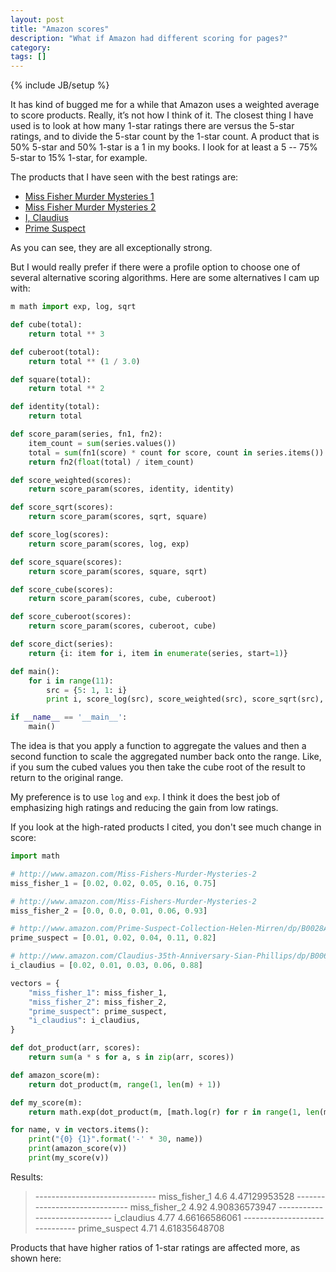 ```yaml
---
layout: post
title: "Amazon scores"
description: "What if Amazon had different scoring for pages?"
category: 
tags: []
---
```

{% include JB/setup %}

It has kind of bugged me for a while that Amazon uses a weighted average
to score products. Really, it’s not how I think of it. The closest thing I
have used is to look at how many 1-star ratings there are versus the 5-star
ratings, and to divide the 5-star count by the 1-star count. A product that
is 50% 5-star and 50% 1-star is a 1 in my books. I look for at least a 5 --
75% 5-star to 15% 1-star, for example.

The products that I have seen with the best ratings are:

* [Miss Fisher Murder Mysteries 1](http://www.amazon.com/Miss-Fishers-Murder-Mysteries-1)
* [Miss Fisher Murder Mysteries 2](http://www.amazon.com/Miss-Fishers-Murder-Mysteries-2)
* [I, Claudius](http://www.amazon.com/Claudius-35th-Anniversary-Sian-Phillips/dp/B006JY3OHW)
* [Prime Suspect](http://www.amazon.com/Prime-Suspect-Collection-Helen-Mirren/dp/B0028AEO0M)

As you can see, they are all exceptionally strong.

But I would really prefer if there were a profile option to choose one of several alternative
scoring algorithms. Here are some alternatives I cam up with:

```python
m math import exp, log, sqrt

def cube(total):
    return total ** 3

def cuberoot(total):
    return total ** (1 / 3.0)

def square(total):
    return total ** 2

def identity(total):
    return total

def score_param(series, fn1, fn2):
    item_count = sum(series.values())
    total = sum(fn1(score) * count for score, count in series.items())
    return fn2(float(total) / item_count)

def score_weighted(scores):
    return score_param(scores, identity, identity)

def score_sqrt(scores):
    return score_param(scores, sqrt, square)

def score_log(scores):
    return score_param(scores, log, exp)

def score_square(scores):
    return score_param(scores, square, sqrt)

def score_cube(scores):
    return score_param(scores, cube, cuberoot)

def score_cuberoot(scores):
    return score_param(scores, cuberoot, cube)

def score_dict(series):
    return {i: item for i, item in enumerate(series, start=1)}

def main():
    for i in range(11):
        src = {5: 1, 1: i}
        print i, score_log(src), score_weighted(src), score_sqrt(src), score_square(src), score_cuberoot(src), score_cube(src)

if __name__ == '__main__':
    main()
```

The idea is that you apply a function to aggregate the values and then a second function
to scale the aggregated number back onto the range. Like, if you sum the cubed values you
then take the cube root of the result to return to the original range.

My preference is to use `log` and `exp`. I think it does the best job of emphasizing high ratings
and reducing the gain from low ratings.

If you look at the high-rated products I cited, you don't see much change in score:

```python
import math

# http://www.amazon.com/Miss-Fishers-Murder-Mysteries-2
miss_fisher_1 = [0.02, 0.02, 0.05, 0.16, 0.75]

# http://www.amazon.com/Miss-Fishers-Murder-Mysteries-2
miss_fisher_2 = [0.0, 0.0, 0.01, 0.06, 0.93]

# http://www.amazon.com/Prime-Suspect-Collection-Helen-Mirren/dp/B0028AEO0M
prime_suspect = [0.01, 0.02, 0.04, 0.11, 0.82]

# http://www.amazon.com/Claudius-35th-Anniversary-Sian-Phillips/dp/B006JY3OHW
i_claudius = [0.02, 0.01, 0.03, 0.06, 0.88]

vectors = {
    "miss_fisher_1": miss_fisher_1,
    "miss_fisher_2": miss_fisher_2,
    "prime_suspect": prime_suspect,
    "i_claudius": i_claudius,
}

def dot_product(arr, scores):
    return sum(a * s for a, s in zip(arr, scores))

def amazon_score(m):
    return dot_product(m, range(1, len(m) + 1))

def my_score(m):
    return math.exp(dot_product(m, [math.log(r) for r in range(1, len(m) + 1)]))

for name, v in vectors.items():
    print("{0} {1}".format('-' * 30, name))
    print(amazon_score(v))
    print(my_score(v))
```

Results:

> ------------------------------ miss_fisher_1
> 4.6
> 4.47129953528
> ------------------------------ miss_fisher_2
> 4.92
> 4.90836573947
> ------------------------------ i_claudius
> 4.77
> 4.66166586061
> ------------------------------ prime_suspect
> 4.71
> 4.61835648708

Products that have higher ratios of 1-star ratings are affected more, as shown here:



